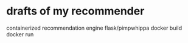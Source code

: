 # drafts of my recommender
containerized recommendation engine
flask/pimpwhippa
docker build
docker run
